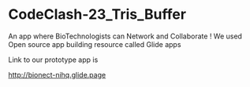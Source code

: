 # CodeClash-23_Tris_Buffer
An app where BioTechnologists can Network and Collaborate !
We used Open source app building resource called Glide apps

Link to our prototype app is

http://bionect-nihq.glide.page
